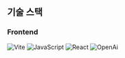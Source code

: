 ## 기술 스택

### Frontend
![Vite](https://img.shields.io/badge/Vite-646CFF?style=flat&logo=vite&logoColor=white)
![JavaScript](https://img.shields.io/badge/JavaScript-3178C6?style=flat&logo=Javascript&logoColor=white)
![React](https://img.shields.io/badge/React-61DAFB?style=flat&logo=react&logoColor=black)
![OpenAi](https://img.shields.io/badge/OpenAi?style=flat&logo=react&logoColor=black)
